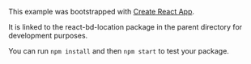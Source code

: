This example was bootstrapped with [Create React App](https://github.com/facebook/create-react-app).

It is linked to the react-bd-location package in the parent directory for development purposes.

You can run `npm install` and then `npm start` to test your package.
